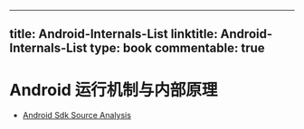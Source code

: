 
---
title: Android-Internals-List
linktitle: Android-Internals-List
type: book
commentable: true
---

# Android 运行机制与内部原理

- [Android Sdk Source Analysis](https://github.com/LittleFriendsGroup/AndroidSdkSourceAnalysis)

    